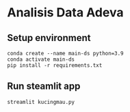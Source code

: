 # Analisis Data Adeva


## Setup environment
```
conda create --name main-ds python=3.9
conda activate main-ds
pip install -r requirements.txt
```

## Run steamlit app
```
streamlit kucingmau.py
```
